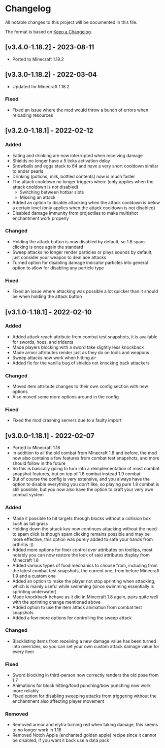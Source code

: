 # Changelog
All notable changes to this project will be documented in this file.

The format is based on [Keep a Changelog].

## [v3.4.0-1.18.2] - 2023-08-11
- Ported to Minecraft 1.18.2

## [v3.3.0-1.18.2] - 2022-03-04
- Updated for Minecraft 1.18.2
### Fixed
- Fixed an issue where the mod would throw a bunch of errors when reloading resources

## [v3.2.0-1.18.1] - 2022-02-12
### Added
- Eating and drinking are now interrupted when receiving damage
- Shields no longer have a 5 ticks activation delay
- Snowballs and eggs stack to 64 and have a very short cooldown similar to ender pearls
- Drinking (potions, milk, bottled contents) now is much faster
- The attack cooldown no longer triggers when: (only applies when the attack cooldown is not disabled)
    - Switching between hotbar slots 
    - Missing an attack
- Added an option to disable attacking when the attack cooldown is below a certain level (only applies when the attack cooldown is not disabled)
- Disabled damage immunity from projectiles to make multishot enchantment work properly
### Changed
- Holding the attack button is now disabled by default, so 1.8 spam clicking is once again the standard
- Sweep attacks no longer render particles or plays sounds by default, just consider your weapon to deal aoe attacks
- Turned option for disabling damage indicator particles into general option to allow for disabling any particle type
### Fixed
- Fixed an issue where attacking was possible a lot quicker than it should be when holding the attack button

## [v3.1.0-1.18.1] - 2022-02-10
### Added
- Added attack reach attribute from combat test snapshots, it is available for swords, hoes, and tridents
- Made players blocking with a sword take slightly less knockback
- Made armor attributes render just as they do on tools and weapons
- Sweep attacks now work when hitting air
- Added fix for the vanilla bug of shields not knocking back attackers
### Changed
- Moved item attribute changes to their own config section with new options
- Also moved some more options around in the config
### Fixed
- Fixed the mod crashing servers due to a faulty import

## [v3.0.0-1.18.1] - 2022-02-07
- Ported to Minecraft 1.18
- In addition to all the old combat from Minecraft 1.8 and before, the mod now also contains a few features from combat test snapshots, and more should follow in the future
- So this is basically going to turn into a reimplementation of most combat snapshot features, but on top of 1.8 combat instead 1.9 combat
- But of course the config is very extensive, and you always have the option to disable everything you don't like, so playing pure 1.8 combat is still possible, but you now also have the option to craft your very own combat system
### Added
- Made it possible to hit targets through blocks without a collision box such as tall grass
- Holding down the attack key now continues attacking without the need to spam click (although spam clicking remains possible and may be more effective, this option was purely added to safe your hands from arthritis :))
- Added more options for finer control over attributes on tooltips, most notably you can now restore the look of said attributes display from Minecraft 1.8
- Added various types of food mechanics to choose from, including from the latest combat test snapshots, the current one, from before Minecraft 1.9 and a custom one
- Added an option to make the player not stop sprinting when attacking, which is mainly useful while swimming (since swimming essentially is sprinting underwater)
- Made knockback behave as it did in Minecraft 1.8 again, pairs quite well with the sprinting change mentioned above
- Added option to use the item attack animation from combat test snapshots
- Added a few more options for controlling the sweep attack
### Changed
- Blacklisting items from receiving a new damage value has been turned into overrides, so you can set your own custom attack damage value for every item
### Fixed
- Sword blocking in third-person now correctly renders the old pose from 1.7 
- Animations for block hitting/food punching/bow punching now work more reliably
- Fixed option for disabling sweeping attacks from triggering without the enchantment also affecting player movement
### Removed
- Removed armor and elytra turning red when taking damage, this seems to no longer work in 1.18
- Removed Notch Apple (enchanted golden apple) recipe since it cannot be disabled, if you want it back use a data pack

[Keep a Changelog]: https://keepachangelog.com/en/1.0.0/
